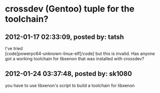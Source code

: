 # crossdev (Gentoo) tuple for the toolchain?

## 2012-01-17 02:33:09, posted by: tatsh

I've tried  
 [code]powerpc64-unknown-linux-elf[/code] but this is invalid. Has anyone got a working toolchain for libxenon that was installed with crossdev?

## 2012-01-24 03:37:48, posted by: sk1080

you have to use libxenon's script to build a toolchain for libxenon